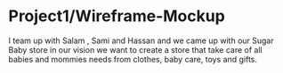 # Project1/Wireframe-Mockup
I team up with Salam , Sami and Hassan and we came up with our Sugar Baby store in our vision we want to create a store that take care of all babies and mommies needs from clothes, baby care, toys and gifts.
